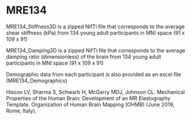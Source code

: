 # MRE134

MRE134_Stiffness3D is a zipped NifTi file that corresponds to the average shear stiffness (kPa) from 134 young adult participants in MNI space (91 x 109 x 91)

MRE134_Damping3D is a zipped NifTi file that corresponds to the average damping ratio (dimensionless) of the brain from 134 young adult participants in MNI space (91 x 109 x 91)

Demographic data from each participant is also provided as an excel file (MRE134_Demographics)







Hiscox LV, Sharma S, Schwarb H, McGarry MDJ, Johnson CL. Mechanical Properties of the Human Brain: Development of an MR Elastography Template. Organization of Human Brain Mapping (OHMB) (June 2019, Rome, Italy).
